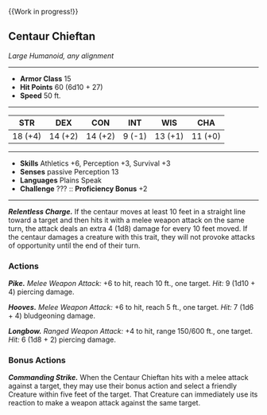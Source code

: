{{Work in progress!}}

## Centaur Chieftan
*Large Humanoid, any alignment*
___
- **Armor Class** 15
- **Hit Points** 60 (6d10 + 27)
- **Speed** 50 ft.
___
|STR|DEX|CON|INT|WIS|CHA|
|:---:|:---:|:---:|:---:|:---:|:---:|
|18 (+4)|14 (+2)|14 (+2)|9 (-1)|13 (+1)|11 (+0)|
___
- **Skills** Athletics +6, Perception +3, Survival +3
- **Senses** passive Perception 13
- **Languages** Plains Speak
- **Challenge** ??? :: **Proficiency Bonus**  +2
___
***Relentless Charge.*** If the centaur moves at least 10 feet in a straight line toward a target and then hits it with a melee weapon attack on the same turn, the attack deals an extra 4 (1d8) damage for every 10 feet moved. If the centaur damages a creature with this trait, they will not provoke attacks of opportunity until the end of their turn.

### Actions
***Pike.*** _Melee Weapon Attack:_ +6 to hit, reach 10 ft., one target. _Hit:_ 9 (1d10 + 4) piercing damage.

***Hooves.*** _Melee Weapon Attack:_ +6 to hit, reach 5 ft., one target. _Hit:_ 7 (1d6 + 4) bludgeoning damage.

***Longbow.*** _Ranged Weapon Attack:_ +4 to hit, range 150/600 ft., one target. _Hit:_ 6 (1d8 + 2) piercing damage.

### Bonus Actions
***Commanding Strike.*** When the Centaur Chieftan hits with a melee attack against a target, they may use their bonus action and select a friendly Creature within five feet of the target. That Creature can immediately use its reaction to make a weapon attack against the same target.
